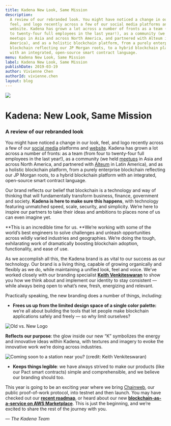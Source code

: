 ```yaml
---
title: Kadena New Look, Same Mission
description:
  A review of our rebranded look. You might have noticed a change in our look,
  feel, and logo recently across a few of our social media platforms and
  website. Kadena has grown a lot across a number of fronts as a team (from four
  to twenty-four full employees in the last year!), as a community (we held
  meetups in Asia and across North America, and partnered with Alteum in Latin
  America), and as a holistic blockchain platform, from a purely enterprise
  blockchain reflecting our JP Morgan roots, to a hybrid blockchain platform
  with an integrated, open-source smart contract language.
menu: Kadena New Look, Same Mission
label: Kadena New Look, Same Mission
publishDate: 2019-03-19
author: Vivienne Chen
authorId: vivienne.chen
layout: blog
---
```


![](/assets/blog/1_sv7Bttb-Wg98ZiJm6gC1rg.webp)

# Kadena: New Look, Same Mission

### A review of our rebranded look

You might have noticed a change in our look, feel, and logo recently across a
few of our [social media](http://twitter.com/kadena_io) platforms and
[website](http://kadena.io). Kadena has grown a lot across a number of fronts:
as a team (from four to twenty-four full employees in the last year!), as a
community (we held [meetups](https://www.meetup.com/kadena/) in Asia and across
North America, and partnered with [Alteum](http://alteum.io) in Latin America),
and as a holistic blockchain platform, from a purely enterprise blockchain
reflecting our JP Morgan roots, to a hybrid blockchain platform with an
integrated, open-source smart contract language.

Our brand reflects our belief that blockchain is a technology and way of
thinking that will fundamentally transform business, finance, government and
society. **Kadena is here to make sure this happens**, with technology featuring
unmatched speed, scale, security, and simplicity. We’re here to inspire our
partners to take their ideas and ambitions to places none of us can even imagine
yet.

**This is an incredible time for us. **We’re working with some of the world’s
best engineers to solve challenges and unleash opportunities across wildly
varied industries and geographies. We’re doing the tough, exhilarating work of
dramatically boosting blockchain adoption, functionality, and ease of use.

As we accomplish all this, the Kadena brand is as vital to our success as our
technology. Our brand is a living thing, capable of growing organically and
flexibly as we do, while maintaining a unified look, feel and voice. We’ve
worked closely with our branding specialist
**[Keith Venkiteswaran](https://www.pratt.edu/faculty_and_staff/bio/?id=UVlZNHRZbkVnZ3N4VzQ5ZXliQmZwdz09)**
to show you how we think about and implement our identity to stay consistent —
while always being open to what’s new, fresh, energizing and relevant.

Practically speaking, the new branding does a number of things, including:

- **Frees us up from the limited design space of a single color palette:** we’re
  all about building the tools that let people make blockchain applications
  safely and freely — so why limit ourselves?

![Old vs. New Logo](/assets/blog/1_iwIjbsGP8nvoa6yECmgvxw.webp)

**Reflects our purpose**: the glow inside our new “K” symbolizes the energy and
innovative ideas within Kadena, with textures and imagery to evoke the
innovative work we’re doing across industries.

![Coming soon to a station near you? (credit: Keith Venkiteswaran)](/assets/blog/1_vYVJLgwups2ddmX2a95uNA.webp)

- **Keeps things legible**: we have always strived to make our products (like
  our Pact smart contracts) simple and comprehensible, and we believe our
  branding should too.

This year is going to be an exciting year where we bring
[Chainweb](./all-about-chainweb-101-and-faqs-2019-02-01), our public
proof-of-work protocol, into testnet and then launch. You may have checked out
our
**[recent roadmap](./kadenas-roadmap-to-a-hybrid-blockchain-platform-2019-03-14)**,
or heard about our new
**[blockchain-as-a-service on AWS Marketplace](http://fortune.com/2019/01/23/blockchain-aws-kadena/)**.
This is just the beginning, and we’re excited to share the rest of the journey
with you.

_— The Kadena Team_
